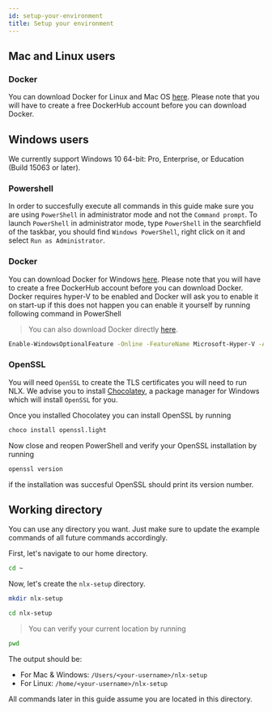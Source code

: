 ```yaml
---
id: setup-your-environment
title: Setup your environment
---
```



## Mac and Linux users

### Docker

You can download Docker for Linux and Mac OS [here](https://hub.docker.com?overlay=onboarding). Please note that you will have to create a free DockerHub account before you can download Docker.

## Windows users

We currently support Windows 10 64-bit: Pro, Enterprise, or Education (Build 15063 or later).

### Powershell

In order to succesfully execute all commands in this guide make sure you are using `PowerShell` in administrator mode and not the `Command prompt`. To launch `PowerShell` in administrator mode, type `PowerShell` in the searchfield of the taskbar, you should find `Windows PowerShell`, right click on it and select `Run as Administrator`.

### Docker

You can download Docker for Windows [here](https://hub.docker.com?overlay=onboarding). Please note that you will have to create a free DockerHub account before you can download Docker. Docker requires hyper-V to be enabled and Docker will ask you to enable it on start-up if this does not happen you can enable it yourself by running following command in PowerShell

> You can also download Docker directly [here](https://download.docker.com/win/stable/Docker%20for%20Windows%20Installer.exe).

```bash
Enable-WindowsOptionalFeature -Online -FeatureName Microsoft-Hyper-V -All
```

### OpenSSL

You will need `OpenSSL` to create the TLS certificates you will need to run NLX. We advise you to install [Chocolatey](https://chocolatey.org/install), a package manager for Windows which will install `OpenSSL` for you. 

Once you installed Chocolatey you can install OpenSSL by running

```bash
choco install openssl.light
```

Now close and reopen PowerShell and verify your OpenSSL installation by running

```bash
openssl version
```

if the installation was succesful OpenSSL should print its version number.


## Working directory

You can use any directory you want. Just make sure to update the example commands of all future commands accordingly.

First, let's navigate to our home directory.

```bash
cd ~
```

Now, let's create the `nlx-setup` directory.

```bash
mkdir nlx-setup
```
```bash
cd nlx-setup
```

> You can verify your current location by running

```bash
pwd
```

The output should be:
* For Mac & Windows: `/Users/<your-username>/nlx-setup`
* For Linux: `/home/<your-username>/nlx-setup`

All commands later in this guide assume you are located in this directory.
